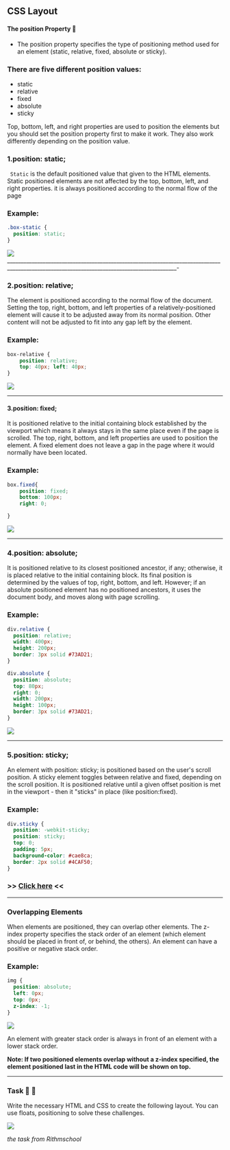 ## CSS Layout 

#### The position Property :vertical_traffic_light:

- The position property specifies the type of positioning method used for an element (static, relative, fixed, absolute or sticky).

### There are five different position values:

- static
- relative
- fixed
- absolute
- sticky

Top, bottom, left, and right properties are used to position the elements but you should set the position property first to make it work.
They also work differently depending on the position value.

### 1.position: static; 
``` Static``` is the default positioned value that given to the HTML elements.
Static positioned elements are not affected by the top, bottom, left, and right properties.
it is always positioned according to the normal flow of the page
### Example:
```css
.box-static {
  position: static;
}
```
![](https://i.imgur.com/fP8nzt8.png)
____________________________________________________________________________________________________________________________________________-

### 2.position: relative; 
The element is positioned according to the normal flow of the document.
Setting the top, right, bottom, and left properties of a relatively-positioned element will cause it to be adjusted away from its normal position. Other content will not be adjusted to fit into any gap left by the element.
### Example:
```css
box-relative {
    position: relative;
    top: 40px; left: 40px;
}
```
![](https://i.imgur.com/weJCVTL.png)
______________________________________________________________________________________________________________________________________________________

 #### 3.position: fixed; 
It is positioned relative to the initial containing block established by the viewport
which means it always stays in the same place even if the page is scrolled. The top, right, bottom, and left properties are used to position the element.
A fixed element does not leave a gap in the page where it would normally have been located.
### Example:
```css
box.fixed{
    position: fixed;
    bottom: 100px;
    right: 0;

}
```
![](https://i.imgur.com/9EtBfvW.png)
________________________________________________________________________________________________________________________________________________________

### 4.position: absolute;
It is positioned relative to its closest positioned ancestor, if any; otherwise, it is placed relative to the initial containing block. Its final position is determined by the values of top, right, bottom, and left.
However; if an absolute positioned element has no positioned ancestors, it uses the document body, and moves along with page scrolling.
### Example:
```css
div.relative {
  position: relative;
  width: 400px;
  height: 200px;
  border: 3px solid #73AD21;
}

div.absolute {
  position: absolute;
  top: 80px;
  right: 0;
  width: 200px;
  height: 100px;
  border: 3px solid #73AD21;
}
```
![](https://i.imgur.com/KVArL8D.png)
_________________________________________________________________________________________________________________________________________________________

### 5.position: sticky;
An element with position: sticky; is positioned based on the user's scroll position.
A sticky element toggles between relative and fixed, depending on the scroll position. It is positioned relative until a given offset position is met in the viewport - then it "sticks" in place (like position:fixed).
### Example:
```css
div.sticky {
  position: -webkit-sticky;
  position: sticky;
  top: 0;
  padding: 5px;
  background-color: #cae8ca;
  border: 2px solid #4CAF50;
}
```
### >> [Click here](https://www.w3schools.com/css/tryit.asp?filename=trycss_position_sticky) <<
___________________________________________________________________________________________________________________
 ### Overlapping Elements
When elements are positioned, they can overlap other elements.
The z-index property specifies the stack order of an element (which element should be placed in front of, or behind, the others).
An element can have a positive or negative stack order.
### Example:
```css
img {
  position: absolute;
  left: 0px;
  top: 0px;
  z-index: -1;
}
```
![](https://i.imgur.com/dxPShnZ.png)

An element with greater stack order is always in front of an element with a lower stack order.

**Note: If two positioned elements overlap without a z-index specified, the element positioned last in the HTML code will be shown on top.**

________________________________________________________________________________________________________________________________________________________
### Task :ledger: :ledger:

Write the necessary HTML and CSS to create the following layout. You can use floats, positioning to solve these challenges.


![](https://www.rithmschool.com/content/html_css_fundamentals/layout_mock1.png)

*the task from Rithmschool*

